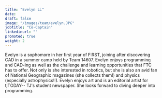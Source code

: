 ```yaml
---
title: "Evelyn Li"
date: 
draft: false
image: "/images/team/evelyn.JPG"
jobtitle: "Co-Captain"
linkedinurl: ""
promoted: true
weight: 2
---
```


Evelyn is a sophomore in her first year of FIRST, joining after discovering CAD in a summer camp held by Team 14607. Evelyn enjoys programming and CAD-ing as well as the challenge and learning opportunities that FTC has to offer. Not only is she interested in robotics, but she is also an avid fan of National Geographic magazines (she collects them!) and physics (especially astrophysics!!). Evelyn enjoys art and is an editorial artist for tjTODAY-- TJ's student newspaper. She looks forward to diving deeper into programming.
